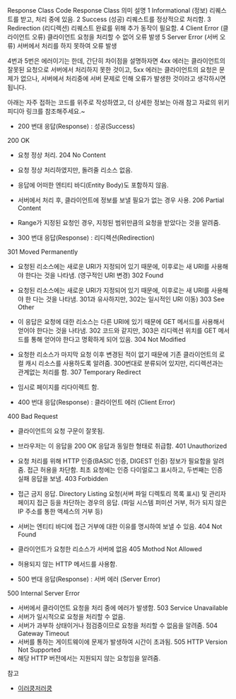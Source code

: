 Response Class Code
Response Class 의미
설명
1
Informational (정보)
리퀘스트를 받고, 처리 중에 있음.
2
Success (성공)
리퀘스트를 정상적으로 처리함.
3
Redirection (리디렉션)
리퀘스트 완료를 위해 추가 동작이 필요함.
4
Client Error (클라이언트 오류)
클라이언트 요청을 처리할 수 없어 오류 발생
5
Server Error (서버 오류)
서버에서 처리를 하지 못하여 오류 발생

4번과 5번은 에러이기는 한데, 간단히 차이점을 설명하자면 4xx 에러는 클라이언트의 잘못된 요청으로 서버에서 처리하지 못한 것이고, 5xx 에러는 클라이언트의 요청은 문제가 없으나, 서버에서 처리중에 서버 문제로 인해 오류가 발생한 것이라고 생각하시면 됩니다.


아래는 자주 접하는 코드를 위주로 작성하였고, 더 상세한 정보는 아래 참고 자료의 위키피디아 링크를 참조해주세요.~


* 200 번대 응답(Response) : 성공(Success)

200
OK
* 요청 정상 처리.
204
No Content
* 요청 정상 처리하였지만, 돌려줄 리소스 없음.
* 응답에 어떠한 엔티티 바디(Entity Body)도 포함하지 않음.
* 서버에서 처리 후, 클라이언트에 정보를 보낼 필요가 없는 경우 사용.
206
Partial Content
* Range가 지정된 요청인 경우, 지정된 범위만큼의 요청을 받았다는 것을 알려줌.



* 300 번대 응답(Response) : 리디렉션(Redirection)

301
Moved Permanently
* 요청된 리소스에는 새로운 URI가 지정되어 있기 때문에, 이후로는 새 URI를 사용해야 한다는 것을 나타냄. (영구적인 URI 변경)
302
Found
* 요청된 리소스에는 새로운 URI가 지정되어 있기 때문에, 이후로는 새 URI를 사용해야 한 다는 것을 나타냄. 301과 유사하지만, 302는 일시적인 URI 이동)
303
See Other
* 이 응답은 요청에 대한 리소스는 다른 URI에 있기 때문에 GET 메서드를 사용해서 얻어야 한다는 것을 나타냄. 302 코드와 같지만, 303은 리디렉션 위치를 GET 메서드를 통해 얻어야 한다고 명확하게 되어 있음.
304
Not Modified
* 요청한 리소스가 마지막 요청 이후 변경된 적이 없기 때문에 기존 클라이언트의 로컬 캐시 리소스를 사용하도록 알려줌.
300번대로 분류되어 있지만, 리디렉션과는 관계없는 처리를 함.
307
Temporary Redirect
* 임시로 페이지를 리다이렉트 함.



* 400 번대 응답(Response) : 클라이언트 에러 (Client Error)

400
Bad Request
* 클라이언트의 요청 구문이 잘못됨.
* 브라우저는 이 응답을 200 OK 응답과 동일한 형태로 취급함.
401
Unauthorized
* 요청 처리를 위해 HTTP 인증(BASIC 인증, DIGEST 인증) 정보가 필요함을 알려줌.
접근 허용을 차단함. 최초 요청에는 인증 다이얼로그 표시하고, 두번째는 인증 실패 응답을 보냄.
403
Forbidden
* 접근 금지 응답. Directory Listing 요청(서버 파일 디렉토리 목록 표시) 및 관리자 페이지 접근 등을 차단하는 경우의 응답. (파일 시스템 퍼미션 거부, 허가 되지 않은 IP 주소를 통한 액세스의 거부 등)
* 서버는 엔티티 바디에 접근 거부에 대한 이유를 명시하여 보낼 수 있음.
404
Not Found
* 클라이언트가 요청한 리소스가 서버에 없음
405
Mothod Not Allowed
* 허용되지 않는 HTTP 메서드를 사용함.



* 500 번대 응답(Response) : 서버 에러 (Server Error)

500
Internal Server Error
* 서버에서 클라이언트 요청을 처리 중에 에러가 발생함.
503
Service Unavailable
* 서버가 일시적으로 요청을 처리할 수 없음.
* 서버가 과부하 상태이거나 점검중이므로 요청을 처리할 수 없음을 알려줌.
504
Gateway Timeout
* 서버를 통하는 게이트웨이에 문제가 발생하여 시간이 초과됨.
505
HTTP Version Not Supported
* 해당 HTTP 버전에서는 지원되지 않는 요청임을 알려줌.





참고
* [이러쿵저러쿵](http://ooz.co.kr/260 )
